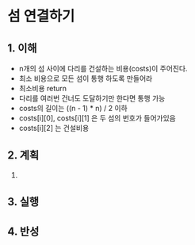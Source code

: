 # 섬 연결하기

## 1. 이해

- n개의 섬 사이에 다리를 건설하는 비용(costs)이 주어진다.
- 최소 비용으로 모든 섬이 통행 하도록 만들어라
- 최소비용 return
- 다리를 여러번 건너도 도달하기만 한다면 통행 가능
- costs의 길이는 ((n - 1) * n) / 2 이하
- costs[i][0], costs[i][1] 은 두 섬의 번호가 들어가있음
- costs[i][2] 는 건설비용

## 2. 계획

1. 

## 3. 실행

## 4. 반성
